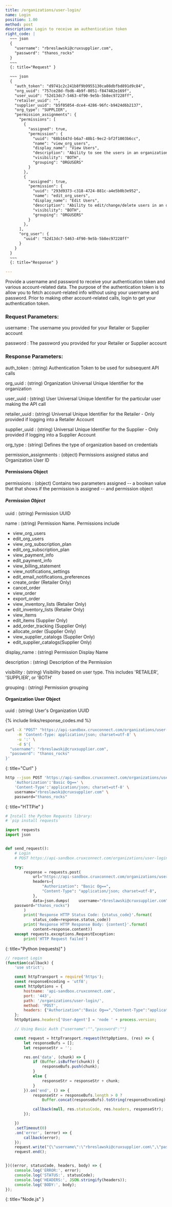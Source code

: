 ```yaml
---
title: /organizations/user-login/
name: Login
position: 1.00
method: post
description: Login to receive an authentication token
right_code: |
  ~~~ json
  {
    "username": "rbreslawski@cruxsupplier.com",
    "password": "thanos_rocks"
  }
  ~~~
  {: title="Request" }

  ~~~ json
  {
    "auth_token": "d9741c2c241b8f9b9955130ca08dbfbd891d9c84",
    "org_uuid": "757ce28d-fbd6-4b9f-8051-f847482e169f",
    "user_uuid": "52d13dc7-5463-4f90-9e5b-5b8ec97228ff",
    "retailer_uuid": "",
    "supplier_uuid": "b5f05054-dce4-4286-96fc-b9424d6b2137",
    "org_type": "SUPPLIER",
    "permission_assignments": {
      "permissions": [
        {
          "assigned": true,
          "permission": {
            "uuid": "68b1647d-b6a7-48b1-9ec2-bf2f1003b6cc",
            "name": "view_org_users",
            "display_name": "View Users",
            "description": "Ability to see the users in an organization",
            "visibility": "BOTH",
            "grouping": "ORGUSERS"
          }
        },
        {
          "assigned": true,
          "permission": {
            "uuid": "293d9373-c318-4724-881c-a4e5b0b3e952",
            "name": "edit_org_users",
            "display_name": "Edit Users",
            "description": "Ability to edit/change/delete users in an organization",
            "visibility": "BOTH",
            "grouping": "ORGUSERS"
          }
        },
      ],
      "org_user": {
        "uuid": "52d13dc7-5463-4f90-9e5b-5b8ec97228ff"
      }
    }
  }
  ~~~
  {: title="Response" }

---
```

Provide a username and password to receive your authentication token and various account-related data. The purpose of the authentication token is to allow you to fetch account-related info without using your username and password. Prior to making other account-related calls, login to get your authentication token.

### Request Parameters:

username
: The username you provided for your Retailer or Supplier account

password
: The password you provided for your Retailer or Supplier account

### Response Parameters:

auth_token
: (string) Authentication Token to be used for subsequent API calls

org_uuid
: (string) Organization Universal Unique Identifier for the organization

user_uuid
: (string) User Universal Unique Identifier for the particular user making the API call

retailer_uuid
: (string) Universal Unique Identifier for the Retailer - Only provided if logging into a Retailer Account

supplier_uuid
: (string) Universal Unique Identifier for the Supplier - Only provided if logging into a Supplier Account

org_type
: (string) Defines the type of organization based on credentials

permission_assignments
: (object) Permissions assigned status and Organization User ID

#### Permissions Object

permissions
: (object) Contains two parameters assigned -- a boolean value that that shows if the permission is assigned -- and permission object

##### Permission Object

uuid
: (string) Permission UUID

name
: (string) Permission Name. Permissions include
- view_org_users
- edit_org_users
- view_org_subscription_plan
- edit_org_subscription_plan
- view_payment_info
- edit_payment_info
- view_billing_statement
- view_notifications_settings
- edit_email_notifications_preferences
- create_order (Retailer Only)
- cancel_order
- view_order
- export_order
- view_inventory_lists (Retailer Only)
- edit_inventory_lists (Retailer Only)
- view_items
- edit_items (Supplier Only)
- add_order_tracking (Supplier Only)
- allocate_order (Supplier Only)
- view_supplier_catalogs (Supplier Only)
- edit_supplier_catalogs(Supplier Only)

display_name
: (string) Permission Display Name

description
: (string) Description of the Permission

visibility
: (string) Visibility based on user type.  This includes 'RETAILER', 'SUPPLIER', or 'BOTH'

grouping
: (string) Permission grouping

#### Organization User Object

uuid
: (string) User's Organization UUID

{% include links/response_codes.md %}


~~~ bash
curl -X "POST" "https://api-sandbox.cruxconnect.com/organizations/user-login/" \
     -H 'Content-Type: application/json; charset=utf-8' \
     -u ':' \
     -d $'{
  "username": "rbreslawski@cruxsupplier.com",
  "password": "thanos_rocks"
}'

~~~
{: title="Curl" }

~~~ bash
http --json POST 'https://api-sandbox.cruxconnect.com/organizations/user-login/' \
    'Authorization':'Basic Og==' \
    'Content-Type':'application/json; charset=utf-8' \
    username="rbreslawski@cruxsupplier.com" \
    password="thanos_rocks"

~~~
{: title="HTTPie" }

~~~ python
# Install the Python Requests library:
# `pip install requests`

import requests
import json


def send_request():
    # Login
    # POST https://api-sandbox.cruxconnect.com/organizations/user-login/

    try:
        response = requests.post(
            url="https://api-sandbox.cruxconnect.com/organizations/user-login/",
            headers={
                "Authorization": "Basic Og==",
                "Content-Type": "application/json; charset=utf-8",
            },
            data=json.dumps(    username="rbreslawski@cruxsupplier.com" \
    password="thanos_rocks")
        )
        print('Response HTTP Status Code: {status_code}'.format(
            status_code=response.status_code))
        print('Response HTTP Response Body: {content}'.format(
            content=response.content))
    except requests.exceptions.RequestException:
        print('HTTP Request failed')

~~~
{: title="Python (requests)" }

~~~ javascript
// request Login
(function(callback) {
    'use strict';

    const httpTransport = require('https');
    const responseEncoding = 'utf8';
    const httpOptions = {
        hostname: 'api-sandbox.cruxconnect.com',
        port: '443',
        path: '/organizations/user-login/',
        method: 'POST',
        headers: {"Authorization":"Basic Og==","Content-Type":"application/json; charset=utf-8"}
    };
    httpOptions.headers['User-Agent'] = 'node ' + process.version;

    // Using Basic Auth {"username":"","password":""}

    const request = httpTransport.request(httpOptions, (res) => {
        let responseBufs = [];
        let responseStr = '';

        res.on('data', (chunk) => {
            if (Buffer.isBuffer(chunk)) {
                responseBufs.push(chunk);
            }
            else {
                responseStr = responseStr + chunk;
            }
        }).on('end', () => {
            responseStr = responseBufs.length > 0 ?
                Buffer.concat(responseBufs).toString(responseEncoding) : responseStr;

            callback(null, res.statusCode, res.headers, responseStr);
        });

    })
    .setTimeout(0)
    .on('error', (error) => {
        callback(error);
    });
    request.write("{\"username\":\"rbreslawski@cruxsupplier.com\",\"password\":\"thanos_rocks\"}")
    request.end();


})((error, statusCode, headers, body) => {
    console.log('ERROR:', error);
    console.log('STATUS:', statusCode);
    console.log('HEADERS:', JSON.stringify(headers));
    console.log('BODY:', body);
});

~~~
{: title="Node.js" }
